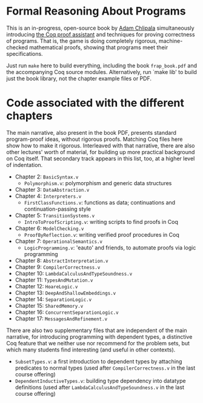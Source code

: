 # Formal Reasoning About Programs

This is an in-progress, open-source book by [Adam Chlipala](http://adam.chlipala.net/) simultaneously introducing [the Coq proof assistant](http://coq.inria.fr/) and techniques for proving correctness of programs.  That is, the game is doing completely rigorous, machine-checked mathematical proofs, showing that programs meet their specifications.

Just run `make` here to build everything, including the book `frap_book.pdf` and the accompanying Coq source modules.  Alternatively, run `make lib' to build just the book library, not the chapter example files or PDF.

# Code associated with the different chapters

The main narrative, also present in the book PDF, presents standard program-proof ideas, without rigorous proofs.  Matching Coq files here show how to make it rigorous.  Interleaved with that narrative, there are also other lectures' worth of material, for building up more practical background on Coq itself.  That secondary track appears in this list, too, at a higher level of indentation.

* Chapter 2: `BasicSyntax.v`
  * `Polymorphism.v`: polymorphism and generic data structures
* Chapter 3: `DataAbstraction.v`
* Chapter 4: `Interpreters.v`
  * `FirstClassFunctions.v`: functions as data; continuations and continuation-passing style
* Chapter 5: `TransitionSystems.v`
  * `IntroToProofScripting.v`: writing scripts to find proofs in Coq
* Chapter 6: `ModelChecking.v`
  * `ProofByReflection.v`: writing verified proof procedures in Coq
* Chapter 7: `OperationalSemantics.v`
  * `LogicProgramming.v`: 'eauto' and friends, to automate proofs via logic programming
* Chapter 8: `AbstractInterpretation.v`
* Chapter 9: `CompilerCorrectness.v`
* Chapter 10: `LambdaCalculusAndTypeSoundness.v`
* Chapter 11: `TypesAndMutation.v`
* Chapter 12: `HoareLogic.v`
* Chapter 13: `DeepAndShallowEmbeddings.v`
* Chapter 14: `SeparationLogic.v`
* Chapter 15: `SharedMemory.v`
* Chapter 16: `ConcurrentSeparationLogic.v`
* Chapter 17: `MessagesAndRefinement.v`

There are also two supplementary files that are independent of the main narrative, for introducing programming with dependent types, a distinctive Coq feature that we neither use nor recommend for the problem sets, but which many students find interesting (and useful in other contexts).
* `SubsetTypes.v`: a first introduction to dependent types by attaching predicates to normal types (used after `CompilerCorrectness.v` in the last course offering)
* `DependentInductiveTypes.v`: building type dependency into datatype definitions (used after `LambdaCalculusAndTypeSoundness.v` in the last course offering)
